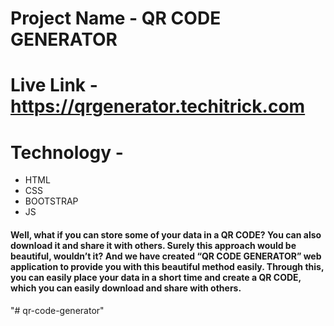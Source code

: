 # Project Name - QR CODE GENERATOR

# Live Link - https://qrgenerator.techitrick.com

# Technology - 

* HTML 
* CSS
* BOOTSTRAP
* JS 

#### Well, what if you can store some of your data in a QR CODE? You can also download it and share it with others. Surely this approach would be beautiful, wouldn’t it? And we have created “QR CODE GENERATOR” web application to provide you with this beautiful method easily. Through this, you can easily place your data in a short time and create a QR CODE, which you can easily download and share with others.

"# qr-code-generator" 
